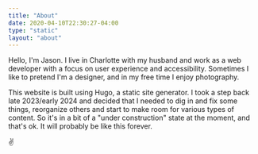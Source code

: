 ```yaml
---
title: "About"
date: 2020-04-10T22:30:27-04:00
type: "static"
layout: "about"
---
```


Hello, I'm Jason. I live in Charlotte with my husband and work as a web developer with a focus on user experience and accessibility. Sometimes I like to pretend I'm a designer, and in my free time I enjoy photography.

This website is built using Hugo, a static site generator. I took a step back late 2023/early 2024 and decided that I needed to dig in and fix some things, reorganize others and start to make room for various types of content. So it's in a bit of a "under construction" state at the moment, and that's ok. It will probably be like this forever.

✌️
